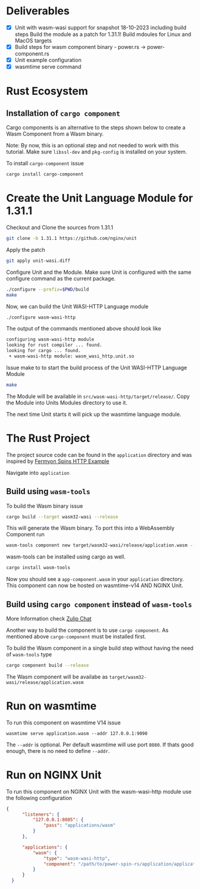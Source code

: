 # Deliverables

- [x] Unit with wasm-wasi support for snapshot 18-10-2023 including build steps
      Build the module as a patch for 1.31.1!
      Build mdoules for Linux and MacOS targets
- [x] Build steps for wasm component binary - power.rs -> power-component.rs
- [x] Unit example configuration
- [x] wasmtime serve command

# Rust Ecosystem

## Installation of `cargo component`
Cargo components is an alternative to the steps shown below to create a Wasm Component from a Wasm binary.  

Note: By now, this is an optional step and not needed to work with this tutorial.
Make sure `libssl-dev` and `pkg-config` is installed on your system.

To install `cargo-component` issue
```bash
cargo install cargo-component
```

# Create the Unit Language Module for 1.31.1

Checkout and Clone the sources from 1.31.1

```bash
git clone -b 1.31.1 https://github.com/nginx/unit
```

Apply the patch
```bash
git apply unit-wasi.diff
```

Configure Unit and the Module. Make sure Unit is configured with the same configure command as the current package.
```bash
./configure --prefix=$PWD/build
make
```

Now, we can build the Unit WASI-HTTP Language module
```bash
./configure wasm-wasi-http
```

The output of the commands mentioned above should look like

```bash
configuring wasm-wasi-http module
looking for rust compiler ... found.
looking for cargo ... found.
 + wasm-wasi-http module: wasm_wasi_http.unit.so
```
Issue make to to start the build process of the Unit WASI-HTTP Language Module
```bash
make
```

The Module will be available in `src/wasm-wasi-http/target/release/`. Copy the Module into Units Modules directory to use it.

The next time Unit starts it will pick up the wasmtime language module.


# The Rust Project

The project source code can be found in the `application` directory and was inspired by
[Fermyon Spins HTTP Example](https://github.com/fermyon/spin/blob/v2.1/examples/http-rust/src/lib.rs)

Navigate into `application`

## Build using `wasm-tools`

To build the Wasm binary issue
```bash
cargo build --target wasm32-wasi --release
```
This will generate the Wasm binary. To port this into a WebAssembly Component run

```bash
wasm-tools component new target/wasm32-wasi/release/application.wasm --adapt ./wasi_snapshot_preview1.reactor.wasm -o app-component.wasm
```

wasm-tools can be installed using cargo as well.
```bash
cargo install wasm-tools
```
Now you should see a `app-component.wasm` in your `application` directory. This component can now be hosted on wasmtime-v14 AND NGINX Unit.

## Build using `cargo component` instead of  `wasm-tools`
More Information check [Zulip Chat](https://bytecodealliance.zulipchat.com/#narrow/stream/407292-cargo-component/topic/.E2.9C.94.20Create.20Component.20from.20Rust.20Example)

Another way to build the component is to use `cargo component`. As mentioned above `cargo-component` must be installed first.

To build the Wasm component in a single build step without having the need of `wasm-tools` type
```bash
cargo component build --release
```
The Wasm component will be availabe as `target/wasm32-wasi/release/application.wasm`

# Run on wasmtime

To run this component on wasmtime V14 issue
```
wasmtime serve application.wasm --addr 127.0.0.1:9090
```

The `--addr` is optional. Per default wasmtime will use port `8080`. If thats good enough, there is no need to define `--addr`.

# Run on NGINX Unit

To run this component on NGINX Unit with the wasm-wasi-http module use the following configuration

```json
{
      "listeners": {
          "127.0.0.1:8085": {
              "pass": "applications/wasm"
          }
      },

      "applications": {
          "wasm": {
              "type": "wasm-wasi-http",
              "component": "/path/to/power-spin-rs/application/application.wasm"
          }
      }
  }
```



